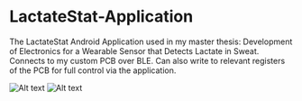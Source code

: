 # LactateStat-Application
The LactateStat Android Application used in my master thesis: Development of Electronics for a Wearable Sensor that Detects Lactate in Sweat. Connects to my custom PCB over BLE. Can also write to relevant registers of the PCB for full control via the application.

![Alt text](https://i.imgur.com/YZXMPES.png "Dashboard") ![Alt text](https://i.imgur.com/BACqtdj.png "Session")
